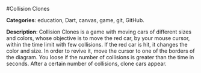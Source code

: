 #Collision Clones

**Categories**: education, Dart, canvas, game, git, GitHub.

**Description**:
Collision Clones is a game with moving cars of different sizes and colors,
whose objective is to move the red car, by your mouse cursor, within the time limit with few collisions.
If the red car is hit, it changes the color and size.
In order to revive it, move the cursor to one of the borders of the diagram.
You loose if the number of collisions is greater than the time in seconds.
After a certain number of collisions, clone cars appear.

